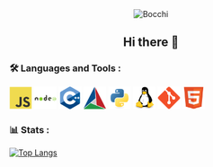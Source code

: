 
<div id="header" align="center">
<img
src="https://staticc.sportskeeda.com/editor/2023/02/9efe4-16769979125558-1920.jpg"
title="Bocchi" alt="Bocchi"/>
<h2>Hi there 👋</h2>
</div>

### :hammer_and_wrench: Languages and Tools :

<div>
  <img src="https://github.com/devicons/devicon/blob/master/icons/javascript/javascript-original.svg" title="JavaScript" alt="JavaScript" width="40" height="40"/> 
  <img src="https://github.com/devicons/devicon/blob/master/icons/nodejs/nodejs-original-wordmark.svg" title="NodeJS" alt="NodeJS" width="40" height="40"/>
  <img src="https://github.com/devicons/devicon/blob/master/icons/cplusplus/cplusplus-original.svg" title="CPlusPlus" alt="CPlusPlus" width="40" height="40"/>
  <img src="https://github.com/devicons/devicon/blob/master/icons/cmake/cmake-original.svg" title="CMake" alt="CMake" width="40" height="40"/>
  <img src="https://github.com/devicons/devicon/blob/master/icons/python/python-original.svg" title="Python" alt="Python" width="40" height="40"/>
  <img src="https://github.com/devicons/devicon/blob/master/icons/linux/linux-original.svg" title="Linux" alt="Linux" width="40" height="40"/>
  <img src="https://github.com/devicons/devicon/blob/master/icons/git/git-original.svg" title="Git" alt="Git" width="40" height="40"/>
  <img src="https://github.com/devicons/devicon/blob/master/icons/html5/html5-original.svg" title="Html" alt="Html" width="40" height="40"/>
</div>

### 📊 Stats :

[![Top Langs](https://github-readme-stats.vercel.app/api/top-langs/?username=crelgd&layout=compact&hide=contribs,prs)](https://github.com/anuraghazra/github-readme-stats)
